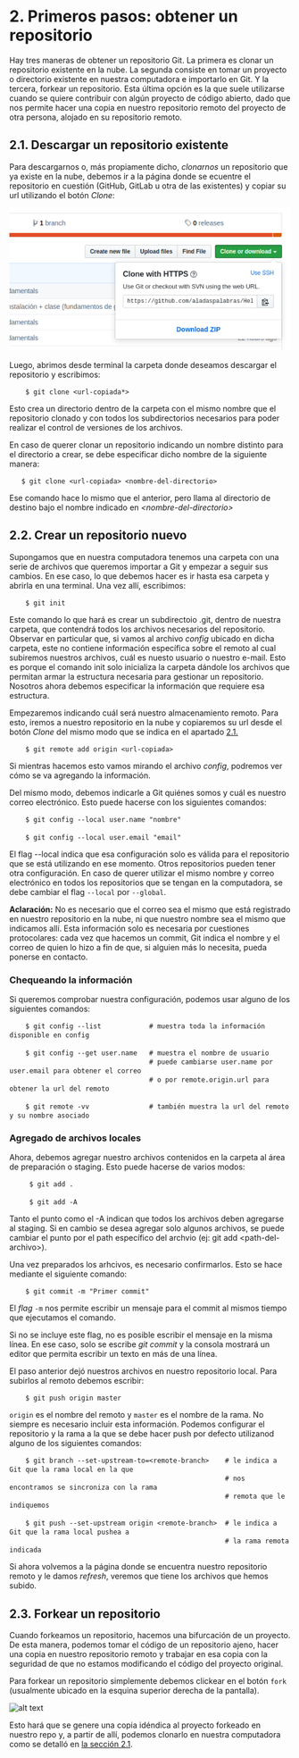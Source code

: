 # 2. Primeros pasos: obtener un repositorio

Hay tres maneras de obtener un repositorio Git. La primera es clonar un repositorio existente en la nube. La segunda consiste en tomar un proyecto o directorio existente en nuestra computadora e importarlo en Git. Y la tercera, forkear un repositorio. Esta última opción es la que suele utilizarse cuando se quiere contribuir con algún proyecto de código abierto, dado que nos permite hacer una copia en nuestro repositorio remoto del proyecto de otra persona, alojado en su repositorio remoto.

## 2.1. Descargar un repositorio existente

Para descargarnos o, más propiamente dicho, *clonarnos* un repositorio que ya existe en la nube, debemos ir a la página donde se ecuentre el repositorio en cuestión (GitHub, GitLab u otra de las existentes) y copiar su url utilizando el botón _Clone_:

![alt text](./pictures/clone.PNG)

Luego, abrimos desde terminal la carpeta donde deseamos descargar el repositorio y escribimos:

        $ git clone <url-copiada*>

Esto crea un directorio dentro de la carpeta con el mismo nombre que el repositorio clonado y con todos los subdirectorios necesarios para poder realizar el control de versiones de los archivos.

En caso de querer clonar un repositorio indicando un nombre distinto para el directorio a crear, se debe especificar dicho nombre de la siguiente manera:

       $ git clone <url-copiada> <nombre-del-directorio>
        
Ese comando hace lo mismo que el anterior, pero llama al directorio de destino bajo el nombre indicado en _<nombre-del-directorio\>_

## 2.2. Crear un repositorio nuevo

Supongamos que en nuestra computadora tenemos una carpeta con una serie de archivos que queremos importar a Git y empezar a seguir sus cambios. En ese caso, lo que debemos hacer es ir hasta esa carpeta y abrirla en una terminal. Una vez allí, escribimos:

        $ git init
        
Este comando lo que hará es crear un subdirectoio .git, dentro de nuestra carpeta, que contendrá todos los archivos necesarios del repositorio. Observar en particular que, si vamos al archivo _config_ ubicado en dicha carpeta, este no contiene información específica sobre el remoto al cual subiremos nuestros archivos, cuál es nuesto usuario o nuestro e-mail. Esto es porque el comando init solo inicializa la carpeta dándole los archivos que permitan armar la estructura necesaria para gestionar un repositorio. Nosotros ahora debemos especificar la información que requiere esa estructura.

Empezaremos indicando cuál será nuestro almacenamiento remoto. Para esto, iremos a nuestro repositorio en la nube y copiaremos su url desde el botón _Clone_ del mismo modo que se indica en el apartado [2.1.](#2.1.-Descargar-un-repositorio-existente)

        $ git remote add origin <url-copiada>

Si mientras hacemos esto vamos mirando el archivo _config_, podremos ver cómo se va agregando la información.

Del mismo modo, debemos indicarle a Git quiénes somos y cuál es nuestro correo electrónico. Esto puede hacerse con los siguientes comandos:

        $ git config --local user.name "nombre"
        
        $ git config --local user.email "email"
        
El flag --local indica que esa configuración solo es válida para el repositorio que se está utilizando en ese momento. Otros repositorios pueden tener otra configuración. En caso de querer utilizar el mismo nombre y correo electrónico en todos los repositorios que se tengan en la computadora, se debe cambiar el flag `--local` por `--global`.

**Aclaración:** No es necesario que el correo sea el mismo que está registrado en nuestro repositorio en la nube, ni que nuestro nombre sea el mismo que indicamos allí. Esta información solo es necesaria por cuestiones protocolares: cada vez que hacemos un commit, Git indica el nombre y el correo de quien lo hizo a fin de que, si alguien más lo necesita, pueda ponerse en contacto.

### Chequeando la información

Si queremos comprobar nuestra configuración, podemos usar alguno de los siguientes comandos:

        $ git config --list            # muestra toda la información disponible en config
        
        $ git config --get user.name   # muestra el nombre de usuario
                                       # puede cambiarse user.name por user.email para obtener el correo
                                       # o por remote.origin.url para obtener la url del remoto
                                       
        $ git remote -vv               # también muestra la url del remoto y su nombre asociado

### Agregado de archivos locales

Ahora, debemos agregar nuestro archivos contenidos en la carpeta al área de preparación o staging. Esto puede hacerse de varios modos:
 
         $ git add .
         
         $ git add -A
         
Tanto el punto como el -A indican que todos los archivos deben agregarse al staging. Si en cambio se desea agregar solo algunos archivos, se puede cambiar el punto por el path específico del archvio (ej: git add <path-del-archivo\>).
    
Una vez preparados los arhcivos, es necesario confirmarlos. Esto se hace mediante el siguiente comando:
 
        $ git commit -m "Primer commit"
         
El _flag_ ```-m``` nos permite escribir un mensaje para el commit al mismos tiempo que ejecutamos el comando.
    
Si no se incluye este flag, no es posible escribir el mensaje en la misma línea. En ese caso, solo se escribe _git commit_ y la consola mostrará un editor que permita escribir un texto en más de una línea.
    
El paso anterior dejó nuestros archivos en nuestro repositorio local. Para subirlos al remoto debemos escribir:
 
        $ git push origin master
         
```origin``` es el nombre del remoto y ```master``` es el nombre de la rama. No siempre es necesario incluir esta información. Podemos configurar el repositorio y la rama a la que se debe hacer push por defecto utilizanod alguno de los siguientes comandos:

        $ git branch --set-upstream-to=<remote-branch>    # le indica a Git que la rama local en la que
                                                          # nos encontramos se sincroniza con la rama
                                                          # remota que le indiquemos
        
        $ git push --set-upstream origin <remote-branch>  # le indica a Git que la rama local pushea a
                                                          # la rama remota indicada

    
Si ahora volvemos a la página donde se encuentra nuestro repositorio remoto y le damos _refresh_, veremos que tiene los archivos que hemos subido.

## 2.3. Forkear un repositorio

Cuando forkeamos un repositorio, hacemos una bifurcación de un proyecto. De esta manera, podemos tomar el código de un repositorio ajeno, hacer una copia en nuestro repositorio remoto y trabajar en esa copia con la seguridad de que no estamos modificando el código del proyecto original. 

Para forkear un repositorio simplemente debemos clickear en el botón `fork` (usualmente ubicado en la esquina superior derecha de la pantalla).

![alt text](./pictures/fork.png)

Esto hará que se genere una copia idéndica al proyecto forkeado en nuestro repo y, a partir de allí, podemos clonarlo en nuestra computadora como se detalló en [la sección 2.1](#2.1.-Descargar-un-repositorio-existente).